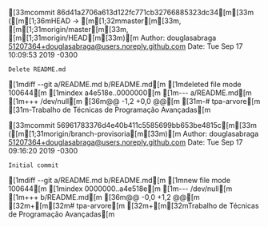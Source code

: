 [33mcommit 86d41a2706a613d122fc771cb32766885323dc34[m[33m ([m[1;36mHEAD -> [m[1;32mmaster[m[33m, [m[1;31morigin/master[m[33m, [m[1;31morigin/HEAD[m[33m)[m
Author: douglasabraga <51207364+douglasabraga@users.noreply.github.com>
Date:   Tue Sep 17 10:09:53 2019 -0300

    Delete README.md

[1mdiff --git a/README.md b/README.md[m
[1mdeleted file mode 100644[m
[1mindex a4e518e..0000000[m
[1m--- a/README.md[m
[1m+++ /dev/null[m
[36m@@ -1,2 +0,0 @@[m
[31m-# tpa-arvore[m
[31m-Trabalho de Técnicas de Programação Avançadas[m

[33mcommit 56961783376d4e40b411c5585699bb653be4815c[m[33m ([m[1;31morigin/branch-provisoria[m[33m)[m
Author: douglasabraga <51207364+douglasabraga@users.noreply.github.com>
Date:   Tue Sep 17 09:16:20 2019 -0300

    Initial commit

[1mdiff --git a/README.md b/README.md[m
[1mnew file mode 100644[m
[1mindex 0000000..a4e518e[m
[1m--- /dev/null[m
[1m+++ b/README.md[m
[36m@@ -0,0 +1,2 @@[m
[32m+[m[32m# tpa-arvore[m
[32m+[m[32mTrabalho de Técnicas de Programação Avançadas[m
